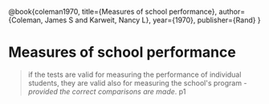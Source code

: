 @book{coleman1970,
  title={Measures of school performance},
  author={Coleman, James S and Karweit, Nancy L},
  year={1970},
  publisher={Rand}
}

# Measures of school performance

> if the tests are valid for measuring the performance of individual students, they are valid also for measuring the school's program - _provided the correct comparisons are made_. p1 

